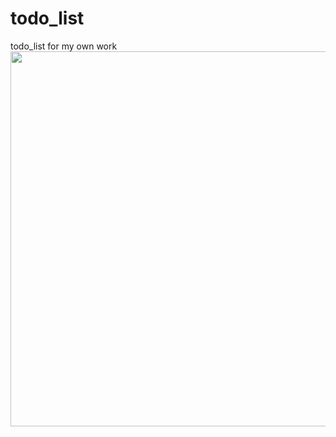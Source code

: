# todo_list
todo_list for my own work  
<img src="https://user-images.githubusercontent.com/60743930/77849896-f0e47e80-7209-11ea-962c-23e8722fd2af.png" width="600px">
